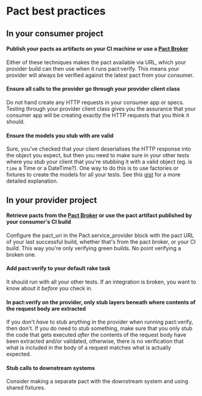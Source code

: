 # Pact best practices

## In your consumer project

#### Publish your pacts as artifacts on your CI machine or use a [Pact Broker](https://github.com/bethesque/pact_broker)

Either of these techniques makes the pact available via URL, which your provider build can then use when it runs pact:verify. This means your provider will always be verified against the latest pact from your consumer.

#### Ensure all calls to the provider go through your provider client class

Do not hand create any HTTP requests in your consumer app or specs. Testing through your provider client class gives you the assurance that your consumer app will be creating exactly the HTTP requests that you think it should.

#### Ensure the models you stub with are valid

Sure, you've checked that your client deserialises the HTTP response into the object you expect, but then you need to make sure in your other tests where you stub your client that you're stubbing it with a valid object (eg. is `time` a Time or a DateTime?). One way to do this is to use factories or fixtures to create the models for all your tests. See this [gist](https://gist.github.com/bethesque/69ae590e8312523e5337) for a more detailed explanation.

## In your provider project

#### Retrieve pacts from the [Pact Broker](https://github.com/bethesque/pact_broker) or use the pact artifact published by your consumer's CI build

Configure the pact_uri in the Pact.service_provider block with the pact URL of your last successful build, whether that's from the pact broker, or your CI build. This way you're only verifying green builds. No point verifying a broken one.

#### Add pact:verify to your default rake task

It should run with all your other tests. If an integration is broken, you want to know about it *before* you check in.

#### In pact:verify on the provider, only stub layers beneath where contents of the request body are extracted

If you don't _have_ to stub anything in the provider when running pact:verify, then don't. If you do need to stub something, make sure that you only stub the code that gets executed _after_ the contents of the request body have been extracted and/or validated, otherwise, there is no verification that what is included in the body of a request matches what is actually expected.

#### Stub calls to downstream systems

Consider making a separate pact with the downstream system and using shared fixtures.
